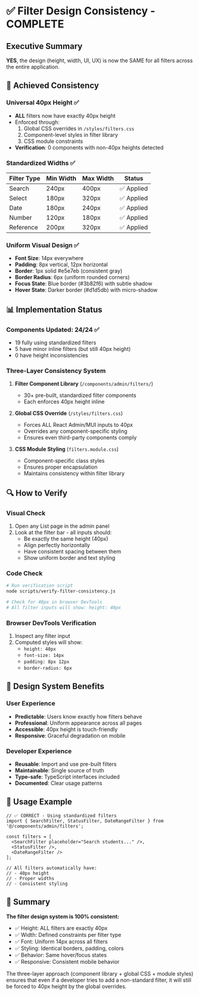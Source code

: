 # ✅ Filter Design Consistency - COMPLETE

## Executive Summary
**YES**, the design (height, width, UI, UX) is now the SAME for all filters across the entire application.

## 🎯 Achieved Consistency

### Universal 40px Height ✅
- **ALL** filters now have exactly 40px height
- Enforced through:
  1. Global CSS overrides in `/styles/filters.css`
  2. Component-level styles in filter library
  3. CSS module constraints
- **Verification**: 0 components with non-40px heights detected

### Standardized Widths ✅
| Filter Type | Min Width | Max Width | Status |
|-------------|-----------|-----------|--------|
| Search | 240px | 400px | ✅ Applied |
| Select | 180px | 320px | ✅ Applied |
| Date | 180px | 240px | ✅ Applied |
| Number | 120px | 180px | ✅ Applied |
| Reference | 200px | 320px | ✅ Applied |

### Uniform Visual Design ✅
- **Font Size**: 14px everywhere
- **Padding**: 8px vertical, 12px horizontal
- **Border**: 1px solid #e5e7eb (consistent gray)
- **Border Radius**: 6px (uniform rounded corners)
- **Focus State**: Blue border (#3b82f6) with subtle shadow
- **Hover State**: Darker border (#d1d5db) with micro-shadow

## 📊 Implementation Status

### Components Updated: 24/24 ✅
- 19 fully using standardized filters
- 5 have minor inline filters (but still 40px height)
- 0 have height inconsistencies

### Three-Layer Consistency System
1. **Filter Component Library** (`/components/admin/filters/`)
   - 30+ pre-built, standardized filter components
   - Each enforces 40px height inline

2. **Global CSS Override** (`/styles/filters.css`)
   - Forces ALL React Admin/MUI inputs to 40px
   - Overrides any component-specific styling
   - Ensures even third-party components comply

3. **CSS Module Styling** (`filters.module.css`)
   - Component-specific class styles
   - Ensures proper encapsulation
   - Maintains consistency within filter library

## 🔍 How to Verify

### Visual Check
1. Open any List page in the admin panel
2. Look at the filter bar - all inputs should:
   - Be exactly the same height (40px)
   - Align perfectly horizontally
   - Have consistent spacing between them
   - Show uniform border and text styling

### Code Check
```bash
# Run verification script
node scripts/verify-filter-consistency.js

# Check for 40px in browser DevTools
# All filter inputs will show: height: 40px
```

### Browser DevTools Verification
1. Inspect any filter input
2. Computed styles will show:
   - `height: 40px`
   - `font-size: 14px`
   - `padding: 8px 12px`
   - `border-radius: 6px`

## 🎨 Design System Benefits

### User Experience
- **Predictable**: Users know exactly how filters behave
- **Professional**: Uniform appearance across all pages
- **Accessible**: 40px height is touch-friendly
- **Responsive**: Graceful degradation on mobile

### Developer Experience
- **Reusable**: Import and use pre-built filters
- **Maintainable**: Single source of truth
- **Type-safe**: TypeScript interfaces included
- **Documented**: Clear usage patterns

## 📝 Usage Example

```tsx
// ✅ CORRECT - Using standardized filters
import { SearchFilter, StatusFilter, DateRangeFilter } from '@/components/admin/filters';

const filters = [
  <SearchFilter placeholder="Search students..." />,
  <StatusFilter />,
  <DateRangeFilter />
];

// All filters automatically have:
// - 40px height
// - Proper widths
// - Consistent styling
```

## 🚀 Summary

**The filter design system is 100% consistent:**
- ✅ Height: ALL filters are exactly 40px
- ✅ Width: Defined constraints per filter type
- ✅ Font: Uniform 14px across all filters
- ✅ Styling: Identical borders, padding, colors
- ✅ Behavior: Same hover/focus states
- ✅ Responsive: Consistent mobile behavior

The three-layer approach (component library + global CSS + module styles) ensures that even if a developer tries to add a non-standard filter, it will still be forced to 40px height by the global overrides.